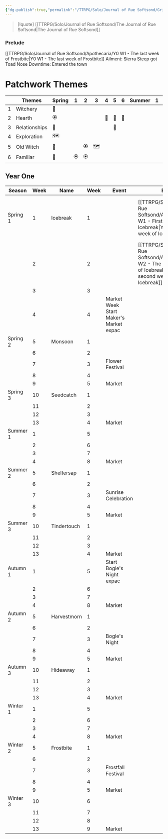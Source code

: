 ```yaml
---
{"dg-publish":true,"permalink":"/TTRPG/Solo/Journal of Rue Softsond/Grimoire/5. Calendar in Baesham/"}
---
```


> [!quote] [[TTRPG/Solo/Journal of Rue Softsond/The Journal of Rue Softsond\|The Journal of Rue Softsond]]

### Prelude
[[TTRPG/Solo/Journal of Rue Softsond/Apothecaria/Y0 W1 - The last week of Frostbite\|Y0 W1 - The last week of Frostbite]]
Ailment: Sierra Steep got Toad Nose
Downtime: Entered the town

# Patchwork Themes

|  | Themes | Spring | 1 | 2 | 3 | 4 | 5 | 6 | Summer | 1 | 2 | 3 | 4 | 5 | 6 | Autumn | 1 | 2 | 3 | 4 | 5 | 6 | Winter | 1 | 2 | 3 | 4 | 5 | 6 |
| ---- | ---- | ---- | ---- | ---- | ---- | ---- | ---- | ---- | ---- | ---- | ---- | ---- | ---- | ---- | ---- | ---- | ---- | ---- | ---- | ---- | ---- | ---- | ---- | ---- | ---- | ---- | ---- | ---- | ---- |
| 1 | Witchery | 🔮 |  |  |  |  |  |  |  |  |  |  |  |  |  |  |  |  |  |  |  |  |  |  |  |  |  |  |  |
| 2 | Hearth | 🏵️ |  |  |  | 🐅 | 🐅 | 👥 |  |  |  |  |  |  |  |  |  |  |  |  |  |  |  |  |  |  |  |  |  |
| 3 | Relationships | 👥 |  |  |  |  | 🐅 |  |  |  |  |  |  |  |  |  |  |  |  |  |  |  |  |  |  |  |  |  |  |
| 4 | Exploration | 🗺️ |  |  |  |  |  |  |  |  |  |  |  |  |  |  |  |  |  |  |  |  |  |  |  |  |  |  |  |
| 5 | Old Witch | 📜 |  | 🏵️ | 🗺️ |  |  |  |  |  |  |  |  |  |  |  |  |  |  |  |  |  |  |  |  |  |  |  |  |
| 6 | Familiar | 🐅 | 🏵️ | 🏵️ |  |  |  |  |  |  |  |  |  |  |  |  |  |  |  |  |  |  |  |  |  |  |  |  |  |

## Year One

| Season | Week | Name | Week | Event | Entry | Ailment | Downtime |
| ---- | ---- | ---- | ---- | ---- | ---- | ---- | ---- |
| Spring 1 | 1 | Icebreak | 1 |  | [[TTRPG/Solo/Journal of Rue Softsond/Apothecaria/Y1 W1 - First week of Icebreak\|Y1 W1 - First week of Icebreak]] | *Jinah* was *Wounded*<br>Given *Minor Potion of Healing* | Helped the Zero Heroes <br>Explored Hero's Hollow |
|  | 2 |  | 2 |  | [[TTRPG/Solo/Journal of Rue Softsond/Apothecaria/Y1 W2 - The second week of Icebreak\|Y1 W2 - The second week of Icebreak]] |  |  |
|  | 3 |  | 3 |  |  |  |  |
|  | 4 |  | 4 | Market Week<br>Start Maker's Market expac |  |  |  |
| Spring 2 | 5 | Monsoon | 1 |  |  |  |  |
|  | 6 |  | 2 |  |  |  |  |
|  | 7 |  | 3 | Flower Festival |  |  |  |
|  | 8 |  | 4 |  |  |  |  |
|  | 9 |  | 5 | Market |  |  |  |
| Spring 3 | 10 | Seedcatch | 1 |  |  |  |  |
|  | 11 |  | 2 |  |  |  |  |
|  | 12 |  | 3 |  |  |  |  |
|  | 13 |  | 4 | Market |  |  |  |
| Summer 1 | 1 |  | 5 |  |  |  |  |
|  | 2 |  | 6 |  |  |  |  |
|  | 3 |  | 7 |  |  |  |  |
|  | 4 |  | 8 | Market |  |  |  |
| Summer 2 | 5 | Sheltersap | 1 |  |  |  |  |
|  | 6 |  | 2 |  |  |  |  |
|  | 7 |  | 3 | Sunrise Celebration |  |  |  |
|  | 8 |  | 4 |  |  |  |  |
|  | 9 |  | 5 | Market |  |  |  |
| Summer 3 | 10 | Tindertouch | 1 |  |  |  |  |
|  | 11 |  | 2 |  |  |  |  |
|  | 12 |  | 3 |  |  |  |  |
|  | 13 |  | 4 | Market |  |  |  |
| Autumn 1 | 1 |  | 5 | Start Bogle's Night expac |  |  |  |
|  | 2 |  | 6 |  |  |  |  |
|  | 3 |  | 7 |  |  |  |  |
|  | 4 |  | 8 | Market |  |  |  |
| Autumn 2 | 5 | Harvestmorn | 1 |  |  |  |  |
|  | 6 |  | 2 |  |  |  |  |
|  | 7 |  | 3 | Bogle's Night |  |  |  |
|  | 8 |  | 4 |  |  |  |  |
|  | 9 |  | 5 | Market |  |  |  |
| Autumn 3 | 10 | Hideaway | 1 |  |  |  |  |
|  | 11 |  | 2 |  |  |  |  |
|  | 12 |  | 3 |  |  |  |  |
|  | 13 |  | 4 | Market |  |  |  |
| Winter 1 | 1 |  | 5 |  |  |  |  |
|  | 2 |  | 6 |  |  |  |  |
|  | 3 |  | 7 |  |  |  |  |
|  | 4 |  | 8 | Market |  |  |  |
| Winter 2 | 5 | Frostbite | 1 |  |  |  |  |
|  | 6 |  | 2 |  |  |  |  |
|  | 7 |  | 3 | Frostfall Festival |  |  |  |
|  | 8 |  | 4 |  |  |  |  |
|  | 9 |  | 5 | Market |  |  |  |
| Winter 3 | 10 |  | 6 |  |  |  |  |
|  | 11 |  | 7 |  |  |  |  |
|  | 12 |  | 8 |  |  |  |  |
|  | 13 |  | 9 | Market |  |  |  |

